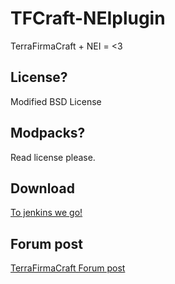 TFCraft-NEIplugin
=======

TerraFirmaCraft + NEI = <3

License?
--------

Modified BSD License

Modpacks?
---------

Read license please.

Download
--------

[To jenkins we go!](http://jenkins.dries007.net/job/TFCraft-NEIplugin/)

Forum post
----------

[TerraFirmaCraft Forum post](terrafirmacraft.com/f/topic/6733-)
